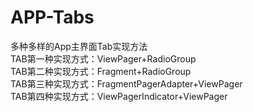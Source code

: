 # APP-Tabs
多种多样的App主界面Tab实现方法  
TAB第一种实现方式：ViewPager+RadioGroup  
TAB第二种实现方式：Fragment+RadioGroup    
TAB第三种实现方式：FragmentPagerAdapter+ViewPager  
TAB第四种实现方式：ViewPagerIndicator+ViewPager  


